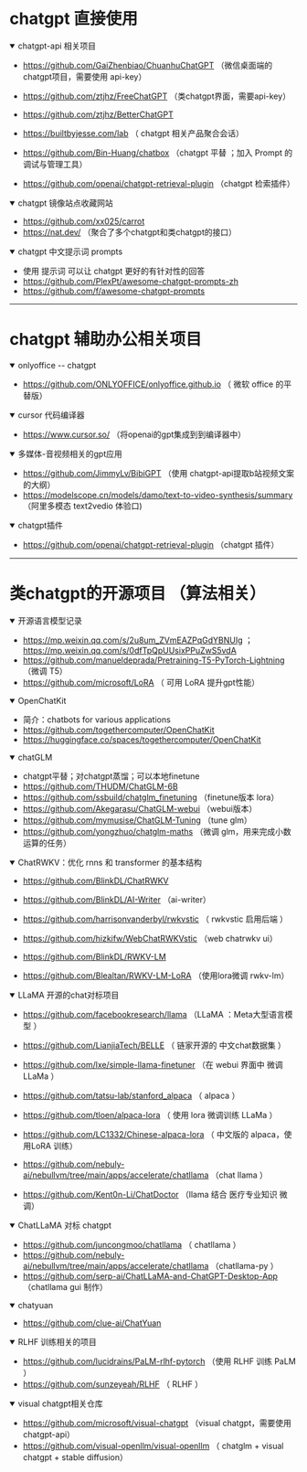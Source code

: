 # chatgpt 直接使用  

<details open>
  <summary> chatgpt-api 相关项目  </summary>
  
   - https://github.com/GaiZhenbiao/ChuanhuChatGPT  （微信桌面端的 chatgpt项目，需要使用 api-key） 
  
   - https://github.com/ztjhz/FreeChatGPT （类chatgpt界面，需要api-key）
   - https://github.com/ztjhz/BetterChatGPT
   
   - https://builtbyjesse.com/lab （ chatgpt 相关产品聚合会话） 
  
   - https://github.com/Bin-Huang/chatbox （chatgpt 平替 ；加入 Prompt 的调试与管理工具）
  
  - https://github.com/openai/chatgpt-retrieval-plugin （chatgpt 检索插件）

</details>


<details open>
  <summary> chatgpt 镜像站点收藏网站   </summary>
  
  - https://github.com/xx025/carrot 
  - https://nat.dev/ （聚合了多个chatgpt和类chatgpt的接口）
  
</details>




<details open>
  <summary> chatgpt 中文提示词 prompts </summary>
  
  - 使用 提示词 可以让 chatgpt 更好的有针对性的回答 
  - https://github.com/PlexPt/awesome-chatgpt-prompts-zh
  - https://github.com/f/awesome-chatgpt-prompts 
  
</details>

---

# chatgpt 辅助办公相关项目 

<details open>
  <summary> onlyoffice -- chatgpt </summary> 
  
  - https://github.com/ONLYOFFICE/onlyoffice.github.io   （ 微软 office 的平替版） 
  
</details>

<details open>
  <summary> cursor 代码编译器  </summary>
  
  - https://www.cursor.so/   （将openai的gpt集成到到编译器中） 
  
</details>

<details open>
  <summary> 多媒体-音视频相关的gpt应用 </summary>
  
  - https://github.com/JimmyLv/BibiGPT （使用 chatgpt-api提取b站视频文案的大纲）
  - https://modelscope.cn/models/damo/text-to-video-synthesis/summary  （阿里多模态 text2vedio 体验口) 
  
</details>


<details open>
  <summary>chatgpt插件 </summary>
  
  - https://github.com/openai/chatgpt-retrieval-plugin （chatgpt 插件）
  
</details>



---


# 类chatgpt的开源项目 （算法相关）


<details open>
  <summary> 开源语言模型记录 </summary>
  
  - https://mp.weixin.qq.com/s/2u8um_ZVmEAZPqGdYBNUIg  ；https://mp.weixin.qq.com/s/0dfTpQpUUsixPPuZwS5vdA
  - https://github.com/manueldeprada/Pretraining-T5-PyTorch-Lightning （微调 T5）
  - https://github.com/microsoft/LoRA  （ 可用 LoRA 提升gpt性能）
  
</details>

<details open>
  <summary>  OpenChatKit  </summary> 
  
  - 简介：chatbots for various applications 
  - https://github.com/togethercomputer/OpenChatKit 
  - https://huggingface.co/spaces/togethercomputer/OpenChatKit

</details>


<details open>
  <summary> chatGLM </summary>
  
  - chatgpt平替；对chatgpt蒸馏；可以本地finetune 
  - https://github.com/THUDM/ChatGLM-6B
  - https://github.com/ssbuild/chatglm_finetuning （finetune版本 lora）
  - https://github.com/Akegarasu/ChatGLM-webui  （webui版本）
  - https://github.com/mymusise/ChatGLM-Tuning  （tune glm） 
  - https://github.com/yongzhuo/chatglm-maths （微调 glm，用来完成小数运算的任务）
  
  
</details>


<details open>
  <summary> ChatRWKV：优化 rnns 和 transformer 的基本结构  </summary>
  
  - https://github.com/BlinkDL/ChatRWKV
  - https://github.com/BlinkDL/AI-Writer  （ai-writer） 
  
  - https://github.com/harrisonvanderbyl/rwkvstic  （ rwkvstic 启用后端 ）
  - https://github.com/hizkifw/WebChatRWKVstic （web chatrwkv ui）
  
  - https://github.com/BlinkDL/RWKV-LM  
  - https://github.com/Blealtan/RWKV-LM-LoRA （使用lora微调 rwkv-lm）

</details>


<details open>
  <summary>  LLaMA  开源的chat对标项目  </summary>
  
  - https://github.com/facebookresearch/llama  （LLaMA ：Meta大型语言模型 ）
  - https://github.com/LianjiaTech/BELLE  （ 链家开源的 中文chat数据集 ）
  - https://github.com/lxe/simple-llama-finetuner  （在 webui 界面中 微调 LLaMa ） 
  - https://github.com/tatsu-lab/stanford_alpaca  （ alpaca ）
  - https://github.com/tloen/alpaca-lora  （ 使用 lora 微调训练 LLaMa ）
  - https://github.com/LC1332/Chinese-alpaca-lora  （ 中文版的 alpaca，使用LoRA 训练）
  
  - https://github.com/nebuly-ai/nebullvm/tree/main/apps/accelerate/chatllama （chat llama ）
  - https://github.com/Kent0n-Li/ChatDoctor （llama 结合 医疗专业知识 微调）
  
</details>


<details open> 
  <summary>  ChatLLaMA 对标 chatgpt  </summary> 
  
  - https://github.com/juncongmoo/chatllama （ chatllama ）
  - https://github.com/nebuly-ai/nebullvm/tree/main/apps/accelerate/chatllama （chatllama-py ）
  - https://github.com/serp-ai/ChatLLaMA-and-ChatGPT-Desktop-App  （chatllama gui 制作）
  
  
</details>


<details open>
  <summary> chatyuan  </summary>
  
  - https://github.com/clue-ai/ChatYuan
  
</details>



<details open>
  <summary>  RLHF 训练相关的项目  </summary>
  
  - https://github.com/lucidrains/PaLM-rlhf-pytorch  （使用 RLHF 训练 PaLM ） 
  - https://github.com/sunzeyeah/RLHF  （ RLHF ）
  
</details>


<details open>
  <summary> visual chatgpt相关仓库  </summary>
  
  - https://github.com/microsoft/visual-chatgpt （visual chatgpt，需要使用chatgpt-api）
  - https://github.com/visual-openllm/visual-openllm   （ chatglm + visual chatgpt + stable diffusion）
  
</details>






